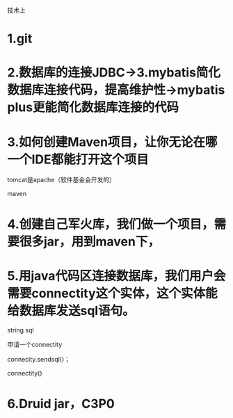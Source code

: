 技术上

# 1.git

# 2.数据库的连接JDBC->3.mybatis简化数据库连接代码，提高维护性->mybatis plus更能简化数据库连接的代码

# 3.如何创建Maven项目，让你无论在哪一个IDE都能打开这个项目

tomcat是apache（软件基金会开发的）

maven

# 4.创建自己军火库，我们做一个项目，需要很多jar，用到maven下，

# 5.用java代码区连接数据库，我们用户会需要connectity这个实体，这个实体能给数据库发送sql语句。

string sql

申请一个connectity

connecity.sendsql()；

connectity()

# 6.Druid jar，C3P0